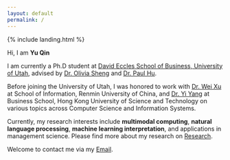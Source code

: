 ```yaml
---
layout: default
permalink: /
---
```


{% include landing.html %}

Hi, I am **Yu Qin** <br>

I am currently a Ph.D student at [David Eccles School of Business, University of Utah](https://eccles.utah.edu/), advised by [Dr. Olivia Sheng](https://eccles.utah.edu/team/olivia-sheng/) and [Dr. Paul Hu](https://eccles.utah.edu/team/paul-hu/).<br>

Before joining the University of Utah, I was honored to work with [Dr. Wei Xu](http://info.ruc.edu.cn/academic_professor.php?teacher_id=71) at School of Information, Renmin University of China, and [Dr. Yi Yang](https://isom.hkust.edu.hk/faculty-and-staff/directory/imyiyang) at Business School, Hong Kong University of Science and Technology on various topics across Computer Science and Information Systems. <br>

Currently, my research interests include **multimodal computing**, **natural language processing**, **machine learning interpretation**, and applications in management science. Please find more about my research on [Research](https://yuqin.tech/research/). <br>

Welcome to contact me via my [Email](mailto:yu.qin@eccles.utah.edu). <br>